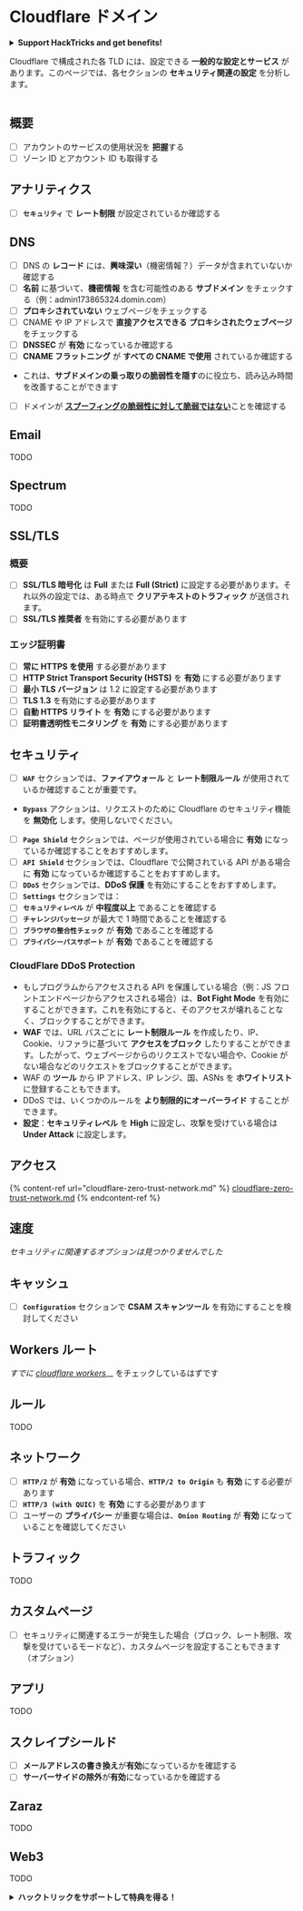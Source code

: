 # Cloudflare ドメイン

<details>

<summary><strong>Support HackTricks and get benefits!</strong></summary>

* もし **HackTricks で会社を宣伝したい**場合や、**最新版の PEASS を入手したい**場合は、[**SUBSCRIPTION PLANS**](https://github.com/sponsors/carlospolop) をチェックしてください！
* [**公式の PEASS & HackTricks スワッグ**](https://peass.creator-spring.com) を手に入れましょう
* [**The PEASS Family**](https://opensea.io/collection/the-peass-family) を見つけて、独占的な [**NFTs**](https://opensea.io/collection/the-peass-family) のコレクションを発見しましょう
* 💬 [**Discord グループ**](https://discord.gg/hRep4RUj7f) または [**telegram グループ**](https://t.me/peass) に参加するか、**Twitter** 🐦 [**@carlospolopm**](https://twitter.com/carlospolopm) をフォローしましょう。
* **HackTricks** と **HackTricks Cloud** の GitHub リポジトリに **PR を提出**して、あなたのハッキングテクニックを共有しましょう。

</details>

Cloudflare で構成された各 TLD には、設定できる **一般的な設定とサービス** があります。このページでは、各セクションの **セキュリティ関連の設定** を分析します。

<figure><img src="../../.gitbook/assets/image (2) (4).png" alt=""><figcaption></figcaption></figure>

## 概要

* [ ] アカウントのサービスの使用状況を **把握**する
* [ ] ゾーン ID とアカウント ID も取得する

## アナリティクス

* [ ] **`セキュリティ`** で **レート制限** が設定されているか確認する

## DNS

* [ ] DNS の **レコード** には、**興味深い**（機密情報？）データが含まれていないか確認する
* [ ] **名前** に基づいて、**機密情報** を含む可能性のある **サブドメイン** をチェックする（例：admin173865324.domin.com）
* [ ] **プロキシされていない** ウェブページをチェックする
* [ ] CNAME や IP アドレスで **直接アクセスできる** **プロキシされたウェブページ** をチェックする
* [ ] **DNSSEC** が **有効** になっているか確認する
* [ ] **CNAME フラットニング** が **すべての CNAME で使用** されているか確認する
* これは、**サブドメインの乗っ取りの脆弱性を隠す**のに役立ち、読み込み時間を改善することができます
* [ ] ドメインが [**スプーフィングの脆弱性に対して脆弱ではない**](https://book.hacktricks.xyz/network-services-pentesting/pentesting-smtp#mail-spoofing)ことを確認する

## **Email**

TODO

## Spectrum

TODO

## SSL/TLS

### **概要**

* [ ] **SSL/TLS 暗号化** は **Full** または **Full (Strict)** に設定する必要があります。それ以外の設定では、ある時点で **クリアテキストのトラフィック** が送信されます。
* [ ] **SSL/TLS 推奨者** を有効にする必要があります

### エッジ証明書

* [ ] **常に HTTPS を使用** する必要があります
* [ ] **HTTP Strict Transport Security (HSTS)** を **有効** にする必要があります
* [ ] **最小 TLS バージョン** は 1.2 に設定する必要があります
* [ ] **TLS 1.3** を有効にする必要があります
* [ ] **自動 HTTPS リライト** を **有効** にする必要があります
* [ ] **証明書透明性モニタリング** を **有効** にする必要があります

## **セキュリティ**

* [ ] **`WAF`** セクションでは、**ファイアウォール** と **レート制限ルール** が使用されているか確認することが重要です。
* **`Bypass`** アクションは、リクエストのために Cloudflare のセキュリティ機能を **無効化** します。使用しないでください。
* [ ] **`Page Shield`** セクションでは、ページが使用されている場合に **有効** になっているか確認することをおすすめします。
* [ ] **`API Shield`** セクションでは、Cloudflare で公開されている API がある場合に **有効** になっているか確認することをおすすめします。
* [ ] **`DDoS`** セクションでは、**DDoS 保護** を有効にすることをおすすめします。
* [ ] **`Settings`** セクションでは：
* [ ] **`セキュリティレベル`** が **中程度以上** であることを確認する
* [ ] **`チャレンジパッセージ`** が最大で 1 時間であることを確認する
* [ ] **`ブラウザの整合性チェック`** が **有効** であることを確認する
* [ ] **`プライバシーパスサポート`** が **有効** であることを確認する

### **CloudFlare DDoS Protection**

* もしプログラムからアクセスされる API を保護している場合（例：JS フロントエンドページからアクセスされる場合）は、**Bot Fight Mode** を有効にすることができます。これを有効にすると、そのアクセスが壊れることなく、ブロックすることができます。
* **WAF** では、URL パスごとに **レート制限ルール** を作成したり、IP、Cookie、リファラに基づいて **アクセスをブロック** したりすることができます。したがって、ウェブページからのリクエストでない場合や、Cookie がない場合などのリクエストをブロックすることができます。
* WAF の **ツール** から IP アドレス、IP レンジ、国、ASNs を **ホワイトリスト** に登録することもできます。
* DDoS では、いくつかのルールを **より制限的にオーバーライド** することができます。
* **設定**：**セキュリティレベル** を **High** に設定し、攻撃を受けている場合は **Under Attack** に設定します。

## アクセス

{% content-ref url="cloudflare-zero-trust-network.md" %}
[cloudflare-zero-trust-network.md](cloudflare-zero-trust-network.md)
{% endcontent-ref %}

## 速度

_セキュリティに関連するオプションは見つかりませんでした_

## キャッシュ

* [ ] **`Configuration`** セクションで **CSAM スキャンツール** を有効にすることを検討してください

## **Workers ルート**

_すでに_ [_cloudflare workers_](./#workers)\_\_ をチェックしているはずです

## ルール

TODO

## ネットワーク

* [ ] **`HTTP/2`** が **有効** になっている場合、**`HTTP/2 to Origin`** も **有効** にする必要があります
* [ ] **`HTTP/3 (with QUIC)`** を **有効** にする必要があります
* [ ] ユーザーの **プライバシー** が重要な場合は、**`Onion Routing`** が **有効** になっていることを確認してください

## **トラフィック**

TODO

## カスタムページ

* [ ] セキュリティに関連するエラーが発生した場合（ブロック、レート制限、攻撃を受けているモードなど）、カスタムページを設定することもできます（オプション）
## アプリ

TODO

## スクレイプシールド

* [ ] **メールアドレスの書き換え**が**有効**になっているかを確認する
* [ ] **サーバーサイドの除外**が**有効**になっているかを確認する

## **Zaraz**

TODO

## **Web3**

TODO

<details>

<summary><strong>ハックトリックをサポートして特典を得る！</strong></summary>

* もし、あなたの**会社をHackTricksで宣伝したい**場合や、**最新バージョンのPEASSにアクセスしたい**場合は、[**SUBSCRIPTION PLANS**](https://github.com/sponsors/carlospolop)をチェックしてください！
* [**公式PEASS＆HackTricksグッズ**](https://peass.creator-spring.com)を手に入れる
* [**The PEASS Family**](https://opensea.io/collection/the-peass-family)を見つけて、独占的な[**NFT**](https://opensea.io/collection/the-peass-family)のコレクションを発見する
* 💬 [**Discordグループ**](https://discord.gg/hRep4RUj7f)または[**Telegramグループ**](https://t.me/peass)に**参加**するか、**Twitter**で私をフォローする🐦 [**@carlospolopm**](https://twitter.com/carlospolopm)
* **ハッキングのトリックを共有するために、PRを** [**HackTricks**](https://github.com/carlospolop/hacktricks) **および** [**HackTricks Cloud**](https://github.com/carlospolop/hacktricks-cloud) **のGitHubリポジトリに提出してください。**

</details>
